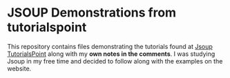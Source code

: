 # JSOUP Demonstrations from tutorialspoint

This repository contains files demonstrating the tutorials found at [Jsoup TutorialsPoint](https://www.tutorialspoint.com/jsoup/index.htm)
along with my **own notes in the comments**. I was studying Jsoup in my free time and decided to follow along with the examples on the website.
